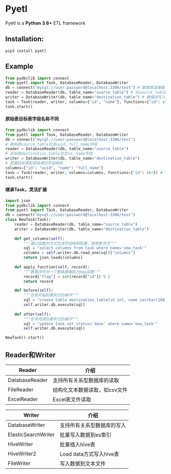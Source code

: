 # Pyetl

Pyetl is a **Python 3.6+** ETL framework

## Installation:
```shell script
pip3 install pyetl
```

## Example

```python
from pydbclib import connect
from pyetl import Task, DatabaseReader, DatabaseWriter
db = connect("mysql://user:password@localhost:3306/test") # 数据库连接基于pydbclib包
reader = DatabaseReader(db, table_name="source_table") # 从source_table表获取数据流
writer = DatabaseWriter(db, table_name="destination_table") # 数据流写入destination_table表
task = Task(reader, writer, columns={"id", "name"}, functions={"id": str}) # 字段的map函数，将id字段类型转换为字符串
task.start()
```

#### 原始表目标表字段名称不同

```python
from pydbclib import connect
from pyetl import Task, DatabaseReader, DatabaseWriter
db = connect("mysql://user:password@localhost:3306/test")
# 原始表source_table包含uuid，full_name字段
reader = DatabaseReader(db, table_name="source_table")
# 目标表destination_table包含id，name字段
writer = DatabaseWriter(db, table_name="destination_table")
# 配置目标表和原始表的字段映射
columns={"id": "uuid", "name": "full_name"}
task = Task(reader, writer, columns=columns, functions={"id": str}) # functions绑定的是目标表的字段名称
task.start()
```

#### 继承Task，灵活扩展

```python
import json
from pydbclib import connect
from pyetl import Task, DatabaseReader, DatabaseWriter
db = connect("mysql://user:password@localhost:3306/test")
class NewTask(Task):
    reader = DatabaseReader(db, table_name="source_table")
    writer = DatabaseWriter(db, table_name="destination_table")
    
    def get_columns(self):
        """通过函数的方式生成字段映射配置，使用更灵活"""
        sql = "select columns from task where name='new_task'"
        columns = self.writer.db.read_one(sql)["columns"]
        return json.loads(columns)
      
    def apply_function(self, record):
        """数据流中对一个整条数据执行map函数"""
        record["flag"] = int(record["id"]) % 2
        return record

    def before(self):
        """任务开始前要执行的操作"""
        sql = "create table destination_table(id int, name varchar(100))"
        self.writer.db.execute(sql)
    
    def after(self):
        """任务完成后要执行的操作"""
        sql = "update task set status='done' where name='new_task'"
        self.writer.db.execute(sql)

NewTask().start()
```

## Reader和Writer

| Reader         | 介绍                          |
| -------------- | ----------------------------- |
| DatabaseReader | 支持所有关系型数据库的读取    |
| FileReader     | 结构化文本数据读取，如csv文件 |
| ExcelReader    | Excel表文件读取               |

| Writer              | 介绍                       |
| ------------------- | -------------------------- |
| DatabaseWriter      | 支持所有关系型数据库的写入 |
| ElasticSearchWriter | 批量写入数据到es索引       |
| HiveWriter          | 批量插入hive表             |
| HiveWriter2         | Load data方式写入hive表    |
| FileWriter          | 写入数据到文本文件         |

 

